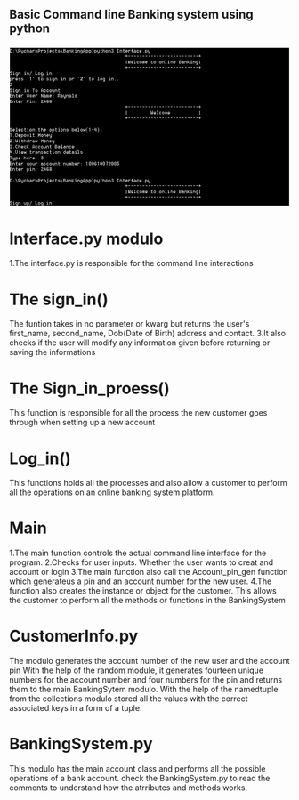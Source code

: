 ## Basic Command line Banking system using python


![Command Line Banking](banking_project.jpg)

 # Interface.py modulo
 1.The interface.py is responsible for the command line interactions
  # The sign_in() 
 The funtion takes in no parameter or kwarg but  returns the user's first_name, second_name, Dob(Date of Birth)
 address and contact.
 3.It also checks if the user will modify any information given before returning or saving the informations
# The Sign_in_proess()
This function is responsible for all the process the new customer goes through when setting up a new
account 
 # Log_in()
 This functions holds all the processes and also allow a customer to perform all the operations on an online 
 banking system platform.

# Main
1.The main function controls the actual command line interface for the program.
2.Checks for user inputs. Whether the user wants to creat and account or login
3.The main function also call the Account_pin_gen function which generateus  a pin and an account number for the 
new user.
4.The function also creates the instance or object for the customer.
This allows the customer to perform all the methods or functions in the BankingSystem


# CustomerInfo.py
The modulo generates the account number of the new user and the account pin
With the help of the random module, it generates fourteen unique numbers for the account 
number and four numbers for the pin and returns them to the main BankingSytem modulo.
With the help of the namedtuple from the collections modulo stored all the values with the 
correct associated keys in a form of a tuple.

# BankingSystem.py
This modulo has the main account class and performs all the possible operations of a bank account.
check the BankingSystem.py to read the comments to understand how the atrributes and methods works.
